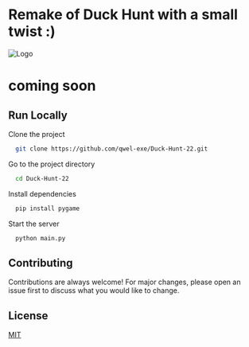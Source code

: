 # Remake of Duck Hunt with a small twist :)

![Logo](https://i.ytimg.com/vi/Cx5XGOQVx-4/maxresdefault.jpg)


# coming soon 


## Run Locally

Clone the project

```bash
  git clone https://github.com/qwel-exe/Duck-Hunt-22.git
```

Go to the project directory

```bash
  cd Duck-Hunt-22
```

Install dependencies

```bash
  pip install pygame
```

Start the server

```bash
  python main.py
```



## Contributing
Contributions are always welcome!
For major changes, please open an issue first to discuss what you would like to change.


## License
[MIT](https://choosealicense.com/licenses/mit/)
